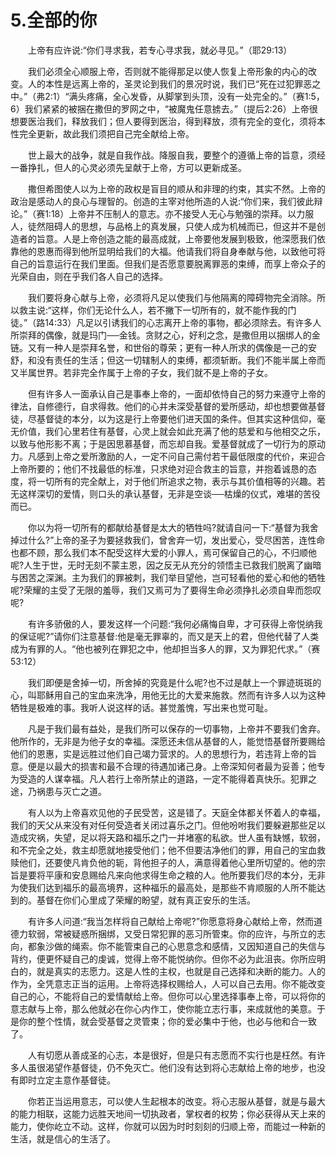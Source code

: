 # 5.全部的你


　　上帝有应许说:“你们寻求我，若专心寻求我，就必寻见。”（耶29:13）

　　我们必须全心顺服上帝，否则就不能得那足以使人恢复上帝形象的内心的改变。人的本性是远离上帝的，圣灵论到我们的景况时说，我们已“死在过犯罪恶之中。”（弗2:1）“满头疼痛，全心发昏，从脚掌到头顶，没有一处完全的。”（赛1:5，6）我们紧紧的被捆在撒但的罗网之中，“被魔鬼任意掳去。”（提后2:26）上帝很想要医治我们，释放我们；但人要得到医治，得到释放，须有完全的变化，须将本性完全更新，故此我们须把自己完全献给上帝。

　　世上最大的战争，就是自我作战。降服自我，要整个的遵循上帝的旨意，须经一番挣扎，但人的心灵必须先呈献于上帝，方可以更新成圣。

　　撒但希图使人以为上帝的政权是盲目的顺从和非理的约束，其实不然。上帝的政治是感动人的良心与理智的。创造的主宰对他所造的人说:“你们来，我们彼此辩论。”（赛1:18）上帝并不压制人的意志。亦不接受人无心与勉强的崇拜。以力服人，徒然阻碍人的思想，与品格上的真发展，只使人成为机械而已，但这并不是创造者的旨意。人是上帝创造之能的最高成就，上帝要他发展到极致，他深愿我们依靠他的恩惠而得到他所显明给我们的大福。他请我们将自身奉献与他，以致他可将自己的旨意运行在我们里面。但我们是否愿意要脱离罪恶的束缚，而享上帝众子的光荣自由，则在乎我们各人自己的选择。

　　我们要将身心献与上帝，必须将凡足以使我们与他隔离的障碍物完全消除。所以救主说:“这样，你们无论什么人，若不撇下一切所有的，就不能作我的门徒。”（路14:33）凡足以引诱我们的心志离开上帝的事物，都必须除去。有许多人所崇拜的偶像，就是玛门──金钱。贪财之心，好利之念，是撒但用以捆绑人的金链。又有一种人是崇拜名誉，和世俗的尊荣；更有一种人所求的偶像是一己的安舒，和没有责任的生活；但这一切辖制人的束缚，都须斩断。我们不能半属上帝而又半属世界。若非完全作属于上帝的子女，我们就不是上帝的子女。

　　但有许多人一面承认自己是事奉上帝的，一面却依恃自己的努力来遵守上帝的律法，自修德行，自求得救。他们的心并未深受基督的爱所感动，却也想要做基督徒，尽基督徒的本分，以为这是行上帝要他们进天国的条件。但其实这种信仰，毫无价值，我们心里若住有基督，心灵上就会如此充满了他的慈爱和与他相交之乐，以致与他形影不离；于是因思慕基督，而忘却自我。爱基督就成了一切行为的原动力。凡感到上帝之爱所激励的人，一定不问自己需付若干最低限度的代价，来迎合上帝所要的；他们不找最低的标准，只求绝对迎合救主的旨意，并抱着诚恳的态度，将一切所有的完全献上，对于他们所追求之物，表示与其价值相等的兴趣。若无这样深切的爱情，则口头的承认基督，无非是空谈──枯燥的仪式，难堪的苦役而已。

　　你以为将一切所有的都献给基督是太大的牺牲吗?就请自问一下:“基督为我舍掉过什么?”上帝的圣子为要拯救我们，曾舍弃一切，发出爱心，受尽困苦，连性命也都不顾，那么我们本不配受这样大爱的小罪人，焉可保留自己的心，不归顺他呢?人生于世，无时无刻不蒙主恩，因之反无从充分的领悟主已救我们脱离了幽暗与困苦之深渊。主为我们的罪被刺，我们举目望他，岂可轻看他的爱心和他的牺牲呢?荣耀的主受了无限的羞辱，我们又焉可为了要得生命必须挣扎必须自卑而怨叹呢?

　　有许多骄傲的人，要发这样一个问题:“我何必痛悔自卑，才可获得上帝悦纳我的保证呢?”请你们注意基督:他是毫无罪辜的，而又是天上的君，但他代替了人类成为有罪的人。“他也被列在罪犯之中，他却担当多人的罪，又为罪犯代求。”（赛53:12）

　　我们即便是舍掉一切，所舍掉的究竟是什么呢?也不过是献上一个罪迹斑斑的心，叫耶稣用自己的宝血来洗净，用他无比的大爱来施救。然而有许多人以为这种牺牲是极难的事。我听人说这样的话。甚觉羞愧，写出来也觉可耻。

　　凡是于我们最有益处，是我们所可以保存的一切事物，上帝并不要我们舍弃。他所作的，无非是为他子女的幸福。深愿还未信从基督的人，能觉悟基督所要赐给他们的恩惠，实是远胜过他们自己竭力营求的。人的思想行为，若违背上帝的旨意。便是以最大的损害和最不合理的待遇加诸己身。上帝深知何者最为妥善；他专为受造的人谋幸福。凡人若行上帝所禁止的道路，一定不能得着真快乐。犯罪之途，乃祸患与灭亡之道。

　　有人以为上帝喜欢见他的子民受苦，这是错了。天庭全体都关怀着人的幸福，我们的天父从来没有对任何受造者关闭过喜乐之门。但他吩咐我们要躲避那些足以造成灾祸，失望，足以将天路和福乐之门一并堵塞的私欲。世人虽有缺憾，软弱，和不完全之处，救主却愿就地接受他们；他不但要洁净他们的罪，用自己的宝血救赎他们，还要使凡肯负他的轭，背他担子的人，满意得着他心里所切望的。他的宗旨是要将平康和安息赐给凡来向他求得生命之粮的人。他所要我们尽的本分，无非为使我们达到福乐的最高境界，这种福乐的最高处，是那些不肯顺服的人所不能达到的。基督在你们心里成了荣耀的盼望，就有真正安乐的生活。

　　有许多人问道:“我当怎样将自己献给上帝呢?”你愿意将身心献给上帝，然而道德力软弱，常被疑惑所捆绑，又受日常犯罪的恶习所管束。你的应许，与所立的志向，都象沙做的绳索。你不能管束自己的心思意念和感情，又因知道自己的失信与背约，便更怀疑自己的虔诚，觉得上帝不能悦纳你。但你不必为此沮丧。你所应明白的，就是真实的志愿力。这是人性的主权，也就是自己选择和决断的能力。人的作为，全凭意志正当的运用。上帝将选择权赐给人，人可以自己去用。你不能改变自己的心，不能将自己的爱情献给上帝。但你可以心里选择事奉上帝，可以将你的意志献与上帝，那么他就必在你心内作工，使你能立志行事，来成就他的美意。于是你的整个性情，就会受基督之灵管束；你的爱必集中于他，也必与他和合一致了。

　　人有切愿从善成圣的心志，本是很好，但是只有志愿而不实行也是枉然。有许多人虽很渴望作基督徒，仍不免灭亡。他们没有达到将心志献给上帝的地步，也没有即时立定主意作基督徒。

　　你若正当运用意志，可以使人生起根本的改变。将心志服从基督，就是与最大的能力相联，这能力远胜天地间一切执政者，掌权者的权势；你必获得从天上来的能力，使你屹立不动。这样，你就可以因为时时刻刻的归顺上帝，而能过一种新的生活，就是信心的生活了。